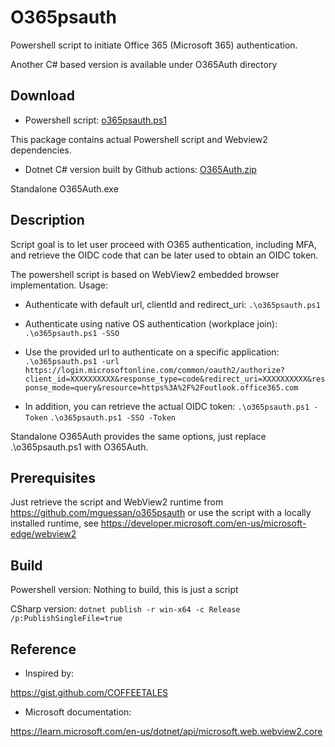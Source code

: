 # O365psauth
Powershell script to initiate Office 365 (Microsoft 365) authentication.

Another C# based version is available under O365Auth directory

## Download

- Powershell script:
  [o365psauth.ps1](https://github.com/mguessan/o365psauth/archive/refs/tags/1.1.zip)

This package contains actual Powershell script and Webview2 dependencies.

- Dotnet C# version built by Github actions:
  [O365Auth.zip](https://github.com/mguessan/o365psauth/actions/runs/12966688317/artifacts/2485345501)
  

Standalone O365Auth.exe

## Description
Script goal is to let user proceed with O365 authentication, including MFA, and retrieve the OIDC code that can be later
used to obtain an OIDC token.


The powershell script is based on WebView2 embedded browser implementation.
Usage:

- Authenticate with default url, clientId and redirect_uri:
  `.\o365psauth.ps1`

- Authenticate using native OS authentication (workplace join):
  `.\o365psauth.ps1 -SSO`

- Use the provided url to authenticate on a specific application:
  `.\o365psauth.ps1 -url https://login.microsoftonline.com/common/oauth2/authorize?client_id=XXXXXXXXXX&response_type=code&redirect_uri=XXXXXXXXXX&response_mode=query&resource=https%3A%2F%2Foutlook.office365.com`

- In addition, you can retrieve the actual OIDC token:
  `.\o365psauth.ps1 -Token`
  `.\o365psauth.ps1 -SSO -Token`

Standalone O365Auth provides the same options, just replace .\o365psauth.ps1 with O365Auth.

## Prerequisites
Just retrieve the script and WebView2 runtime from https://github.com/mguessan/o365psauth or use the script with a
locally installed runtime, see https://developer.microsoft.com/en-us/microsoft-edge/webview2

## Build
Powershell version: Nothing to build, this is just a script

CSharp version:
`dotnet publish -r win-x64 -c Release /p:PublishSingleFile=true`

## Reference

* Inspired by:

https://gist.github.com/COFFEETALES

* Microsoft documentation:

https://learn.microsoft.com/en-us/dotnet/api/microsoft.web.webview2.core
